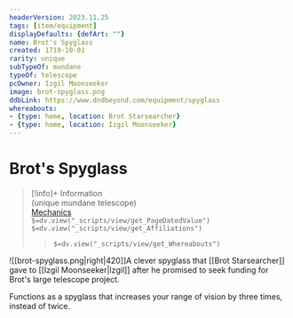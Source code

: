 ```yaml
---
headerVersion: 2023.11.25
tags: [item/equipment]
displayDefaults: {defArt: ""}
name: Brot's Spyglass
created: 1719-10-01
rarity: unique
subTypeOf: mundane
typeOf: telescope
pcOwner: Izgil Moonseeker
image: brot-spyglass.png
ddbLink: https://www.dndbeyond.com/equipment/spyglass
whereabouts:
- {type: home, location: Brot Starsearcher}
- {type: home, location: Izgil Moonseeker}
---
```

# Brot's Spyglass
>[!info]+ Information  
> (unique mundane telescope)  
> [Mechanics](https://www.dndbeyond.com/equipment/spyglass)  
> `$=dv.view("_scripts/view/get_PageDatedValue")`  
> `$=dv.view("_scripts/view/get_Affiliations")`  
>> `$=dv.view("_scripts/view/get_Whereabouts")`

![[brot-spyglass.png|right|420]]A clever spyglass that [[Brot Starsearcher]] gave to [[Izgil Moonseeker|Izgil]] after he promised to seek funding for Brot's large telescope project.

Functions as a spyglass that increases your range of vision by three times, instead of twice.
